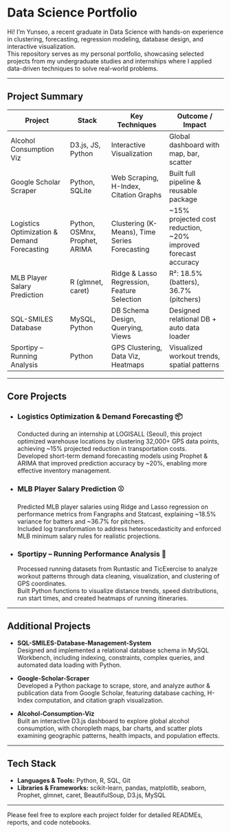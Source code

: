 # Data Science Portfolio

Hi! I’m Yunseo, a recent graduate in Data Science with hands-on experience in clustering, forecasting, regression modeling, database design, and interactive visualization.  
This repository serves as my personal portfolio, showcasing selected projects from my undergraduate studies and internships where I applied data-driven techniques to solve real-world problems.

---

## Project Summary

| Project                          | Stack             | Key Techniques                         | Outcome / Impact                           |
|----------------------------------|-------------------|----------------------------------------|--------------------------------------------|
| Alcohol Consumption Viz        | D3.js, JS, Python | Interactive Visualization              | Global dashboard with map, bar, scatter    |
| Google Scholar Scraper       | Python, SQLite    | Web Scraping, H-Index, Citation Graphs | Built full pipeline & reusable package     |
| Logistics Optimization & Demand Forecasting  | Python, OSMnx, Prophet, ARIMA | Clustering (K-Means), Time Series Forecasting | ~15% projected cost reduction, ~20% improved forecast accuracy |
| MLB Player Salary Prediction    | R (glmnet, caret) | Ridge & Lasso Regression, Feature Selection | R²: 18.5% (batters), 36.7% (pitchers)      |
| SQL-SMILES Database    | MySQL, Python     | DB Schema Design, Querying, Views      | Designed relational DB + auto data loader  |
| Sportipy – Running Analysis     | Python            | GPS Clustering, Data Viz, Heatmaps     | Visualized workout trends, spatial patterns |

---

## Core Projects

- ### Logistics Optimization & Demand Forecasting 📦 
  Conducted during an internship at LOGISALL (Seoul), this project optimized warehouse locations by clustering 32,000+ GPS data    points, achieving ~15% projected reduction in transportation costs.  
  Developed short-term demand forecasting models using Prophet & ARIMA that improved prediction accuracy by ~20%, enabling more    effective inventory management.

- ### MLB Player Salary Prediction ⚾ 
  Predicted MLB player salaries using Ridge and Lasso regression on performance metrics from Fangraphs and Statcast, explaining    ~18.5% variance for batters and ~36.7% for pitchers.  
  Included log transformation to address heteroscedasticity and enforced MLB minimum salary rules for realistic projections.

- ### Sportipy – Running Performance Analysis 🏃
  Processed running datasets from Runtastic and TicExercise to analyze workout patterns through data cleaning, visualization,      and clustering of GPS coordinates.  
  Built Python functions to visualize distance trends, speed distributions, run start times, and created heatmaps of running       itineraries.

---

## Additional Projects

- **SQL-SMILES-Database-Management-System**  
  Designed and implemented a relational database schema in MySQL Workbench, including indexing, constraints, complex queries,     and automated data loading with Python.

- **Google-Scholar-Scraper**  
  Developed a Python package to scrape, store, and analyze author & publication data from Google Scholar, featuring database caching, H-Index computation, and citation graph visualization.

- **Alcohol-Consumption-Viz**  
  Built an interactive D3.js dashboard to explore global alcohol consumption, with choropleth maps, bar charts, and scatter plots examining geographic patterns, health impacts, and population effects.

---

## Tech Stack

- **Languages & Tools:** Python, R, SQL, Git
- **Libraries & Frameworks:** scikit-learn, pandas, matplotlib, seaborn, Prophet, glmnet, caret, BeautifulSoup, D3.js, MySQL

---

Please feel free to explore each project folder for detailed READMEs, reports, and code notebooks.  
